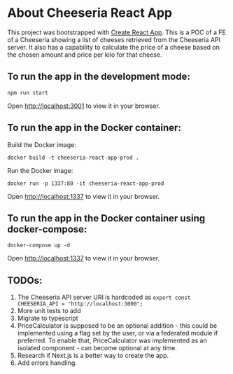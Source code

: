 # About Cheeseria React App

This project was bootstrapped with [Create React App](https://github.com/facebook/create-react-app).
This is a POC of a FE of a Cheeseria showing a list of cheeses retrieved from the Cheeseria API server.
It also has a capability to calculate the price of a cheese based on the chosen amount and price per kilo for that cheese.

## To run the app in the development mode:

```
npm run start
```

Open [http://localhost:3001](http://localhost:3001) to view it in your browser.

## To run the app in the Docker container:

Build the Docker image:

```
docker build -t cheeseria-react-app-prod .
```

Run the Docker image:

```
docker run -p 1337:80 -it cheeseria-react-app-prod
```

Open [http://localhost:1337](http://localhost:1337) to view it in your browser.

## To run the app in the Docker container using docker-compose:

```
docker-compose up -d
```

Open [http://localhost:1337](http://localhost:1337) to view it in your browser.

## TODOs:

1. The Cheeseria API server URI is hardcoded as `export const CHEESERIA_API = "http://localhost:3000";`
2. More unit tests to add
3. Migrate to typescript
4. PriceCalculator is supposed to be an optional addition - this could be implemented using a flag set by the user, or via a federated module if preferred. To enable that, PriceCalculator was implemented as an isolated component - can become optional at any time.
5. Research if Next.js is a better way to create the app.
6. Add errors handling.
